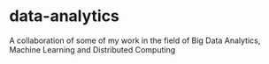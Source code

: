# data-analytics
A collaboration of some of my work in the field of Big Data Analytics, Machine Learning and Distributed Computing
